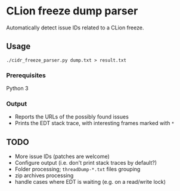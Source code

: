 # CLion freeze dump parser

Automatically detect issue IDs related to a CLion freeze.

## Usage

```
./cidr_freeze_parser.py dump.txt > result.txt
```

### Prerequisites

Python 3


### Output

- Reports the URLs of the possibly found issues
- Prints the EDT stack trace, with interesting frames marked with `*`

## TODO

- More issue IDs (patches are welcome)
- Configure output (i.e. don't print stack traces by default?)
- Folder processing; `threadDump-*.txt` files grouping
- zip archives processing
- handle cases where EDT is waiting (e.g. on a read/write lock)
